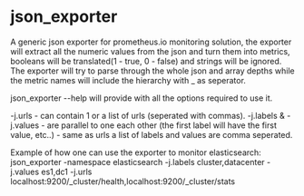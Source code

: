# json_exporter

A generic json exporter for prometheus.io monitoring solution, the exporter will extract all the numeric values from the json and turn them into metrics, booleans will be translated(1 - true, 0 - false) and strings will be ignored. The exporter will try to parse through the whole json and array depths while the metric names will include the hierarchy with _ as seperator. 

json_exporter --help will provide with all the options required to use it.

-j.urls - can contain 1 or a list of urls (seperated with commas).
-j.labels & -j.values - are parallel to one each other (the first label will have the first value, etc..) - same as urls a list of labels and values are comma seperated.

Example of how one can use the exporter to monitor elasticsearch:
json_exporter -namespace elasticsearch -j.labels cluster,datacenter -j.values es1,dc1 -j.urls localhost:9200/_cluster/health,localhost:9200/_cluster/stats
